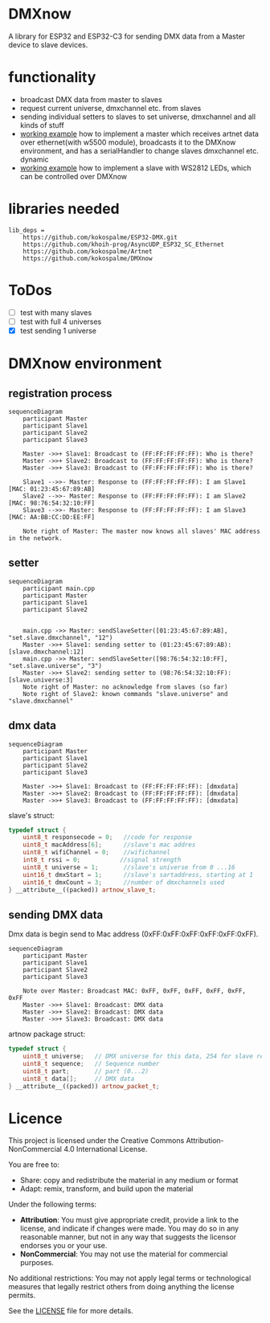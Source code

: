 # DMXnow
A library for ESP32 and ESP32-C3 for sending DMX data from a Master device to slave devices.

# functionality
* broadcast DMX data from master to slaves
* request current universe, dmxchannel etc. from slaves
* sending individual setters to slaves to set universe, dmxchannel and all kinds of stuff
* [working example](https://github.com/kokospalme/DMXnow/tree/main/examples/DMXnow/Artnet2DMXnow_master) how to implement a master which receives artnet data over ethernet(with w5500 module), broadcasts it to the DMXnow environment, and has a serialHandler to change slaves dmxchannel etc. dynamic
* [working example](https://github.com/kokospalme/DMXnow/tree/main/examples/DMXnow/rgbdevice) how to implement a slave with WS2812 LEDs, which can be controlled over DMXnow

# libraries needed
```
lib_deps = 
	https://github.com/kokospalme/ESP32-DMX.git
	https://github.com/khoih-prog/AsyncUDP_ESP32_SC_Ethernet
	https://github.com/kokospalme/Artnet
	https://github.com/kokospalme/DMXnow
```

# ToDos
* [ ] test with many slaves
* [ ] test with full 4 universes
* [x] test sending 1 universe

# DMXnow environment
## registration process
```mermaid
sequenceDiagram
    participant Master
    participant Slave1
    participant Slave2
    participant Slave3

    Master ->>+ Slave1: Broadcast to (FF:FF:FF:FF:FF): Who is there?
    Master ->>+ Slave2: Broadcast to (FF:FF:FF:FF:FF): Who is there?
    Master ->>+ Slave3: Broadcast to (FF:FF:FF:FF:FF): Who is there?

    Slave1 -->>- Master: Response to (FF:FF:FF:FF:FF): I am Slave1 [MAC: 01:23:45:67:89:AB]
    Slave2 -->>- Master: Response to (FF:FF:FF:FF:FF): I am Slave2 [MAC: 98:76:54:32:10:FF]
    Slave3 -->>- Master: Response to (FF:FF:FF:FF:FF): I am Slave3 [MAC: AA:BB:CC:DD:EE:FF]

    Note right of Master: The master now knows all slaves' MAC address in the network.
```

## setter
```mermaid
sequenceDiagram
    participant main.cpp
    participant Master
    participant Slave1
    participant Slave2

    
    main.cpp ->> Master: sendSlaveSetter([01:23:45:67:89:AB], "set.slave.dmxchannel", "12")
    Master ->>+ Slave1: sending setter to (01:23:45:67:89:AB): [slave.dmxchannel:12]
    main.cpp ->> Master: sendSlaveSetter([98:76:54:32:10:FF], "set.slave.universe", "3")
    Master ->>+ Slave2: sending setter to (98:76:54:32:10:FF): [slave.universe:3]
    Note right of Master: no acknowledge from slaves (so far)
    Note right of Slave2: known commands "slave.universe" and "slave.dmxchannel"
```

## dmx data
```mermaid
sequenceDiagram
    participant Master
    participant Slave1
    participant Slave2
    participant Slave3

    Master ->>+ Slave1: Broadcast to (FF:FF:FF:FF:FF): [dmxdata]
    Master ->>+ Slave2: Broadcast to (FF:FF:FF:FF:FF): [dmxdata]
    Master ->>+ Slave3: Broadcast to (FF:FF:FF:FF:FF): [dmxdata]
```

slave's struct:
```cpp
typedef struct {
    uint8_t responsecode = 0;   //code for response
    uint8_t macAddress[6];      //slave's mac addres
    uint8_t wifiChannel = 0;    //wifichannel
    int8_t rssi = 0;           //signal strength
    uint8_t universe = 1;       //slave's universe from 0 ...16
    uint16_t dmxStart = 1;      //slave's sartaddress, starting at 1
    uint16_t dmxCount = 3;      //number of dmxchannels used    
} __attribute__((packed)) artnow_slave_t;
```

## sending DMX data
Dmx data is begin send to Mac address (0xFF:0xFF:0xFF:0xFF:0xFF:0xFF).

``` mermaid
sequenceDiagram
    participant Master
    participant Slave1
    participant Slave2
    participant Slave3

    Note over Master: Broadcast MAC: 0xFF, 0xFF, 0xFF, 0xFF, 0xFF, 0xFF
    Master ->>+ Slave1: Broadcast: DMX data
    Master ->>+ Slave2: Broadcast: DMX data
    Master ->>+ Slave3: Broadcast: DMX data
```
artnow package struct:
```cpp
typedef struct {
    uint8_t universe;   // DMX universe for this data, 254 for slave request
    uint8_t sequence;   // Sequence number
    uint8_t part;       // part (0...2)
    uint8_t data[];     // DMX data
} __attribute__((packed)) artnow_packet_t;
```

# Licence
This project is licensed under the Creative Commons Attribution-NonCommercial 4.0 International License. 

You are free to:
- Share: copy and redistribute the material in any medium or format
- Adapt: remix, transform, and build upon the material

Under the following terms:
- **Attribution**: You must give appropriate credit, provide a link to the license, and indicate if changes were made. You may do so in any reasonable manner, but not in any way that suggests the licensor endorses you or your use.
- **NonCommercial**: You may not use the material for commercial purposes.

No additional restrictions: You may not apply legal terms or technological measures that legally restrict others from doing anything the license permits.

See the [LICENSE](https://creativecommons.org/version4/) file for more details.
